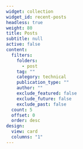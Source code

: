 ```yaml
---
widget: collection
widget_id: recent-posts
headless: true
weight: 80
title: Posts
subtitle: null
active: false
content:
  filters:
    folders:
      - post
    tag: ""
    category: technical
    publication_type: ""
    author: ""
    exclude_featured: false
    exclude_future: false
    exclude_past: false
  count: 5
  offset: 0
  order: desc
design:
  view: card
  columns: "1"
---
```

